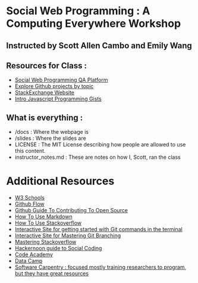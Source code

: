 # Social Web Programming : A Computing Everywhere Workshop

## Instructed by Scott Allen Cambo and Emily Wang

## Resources for Class :
* [Social Web Programming QA Platform](https://docs.google.com/spreadsheets/d/1rgnHheWwSWIncbNoTcGtnhI0ky_2Qk7gG0tCQMzRru8/edit?usp=sharing)
* [Explore Github projects by topic](https://github.com/explore)
* [StackExchange Website](https://stackexchange.com/sites)
* [Intro Javascript Programming Gists](https://gist.github.com/scottofthescience/4e5e6f2431a89ef9b9e4df49b9b68185)

## What is everything : 
* /docs : Where the webpage is
* /slides : Where the slides are
* LICENSE : The MIT License describing how people are allowed to use this content.
* instructor_notes.md : These are notes on how I, Scott, ran the class

# Additional Resources
* [W3 Schools](www.w3schools.com)
* [Github Flow](https://guides.github.com/introduction/flow)
* [Github Guide To Contributing To Open Source](https://opensource.guide/how-to-contribute/)
* [How To Use Markdown](https://guides.github.com/features/mastering-markdown/)
* [How To Use Stackoverflow](https://guides.github.com/features/mastering-markdown/)
* [Interactive Site for getting started with Git commands in the terminal](http://try.github.io)
* [Interactive Site for Mastering Git Branching](http://learngitbranching.js.org/)
* [Mastering Stackoverflow](http://duncanlock.net/blog/2013/06/14/the-smart-guide-to-stack-overflow-zero-to-hero/)
* [Hackernoon guide to Social Coding](https://hackernoon.com/how-to-get-started-with-open-source-2b705e726fea)
* [Code Academy](www.codeacademy.com)
* [Data Camp](www.datacamp.com)
* [Software Carpentry : focused mostly training researchers to program, but they have great resources](https://softwarecarpentry.org)